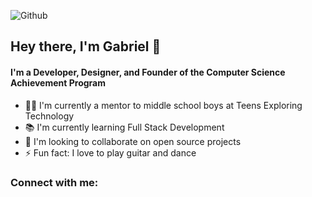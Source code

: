 ![Github](https://user-images.githubusercontent.com/78623654/120910395-7b591700-c633-11eb-9f6a-b837c22c653e.png)

## Hey there, I'm Gabriel 👋

#### I'm a Developer, Designer, and Founder of the Computer Science Achievement Program

- 👨‍💻 I'm currently a mentor to middle school boys at Teens Exploring Technology
- 📚 I'm currently learning Full Stack Development
- 🤝 I'm looking to collaborate on open source projects
- ⚡ Fun fact: I love to play guitar and dance

### Connect with me:


